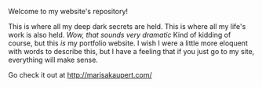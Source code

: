 Welcome to my website's repository!

This is where all my deep dark secrets are held. This is where all my life's work is also held. _Wow, that sounds very dramatic_
Kind of kidding of course, but this _is_ my portfolio website. I wish I were a little more eloquent with words to describe this, but I have a feeling that if you just go to my site, everything will make sense.

Go check it out at http://marisakaupert.com/ 
